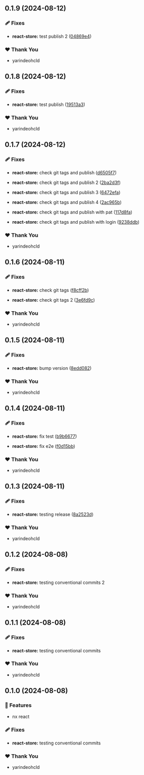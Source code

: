 ## 0.1.9 (2024-08-12)


### 🩹 Fixes

- **react-store:** test publish 2 ([04869e4](https://github.com/yarindeoh/react-monorepo/commit/04869e4))


### ❤️  Thank You

- yarindeohcld

## 0.1.8 (2024-08-12)


### 🩹 Fixes

- **react-store:** test publish ([19513a3](https://github.com/yarindeoh/react-monorepo/commit/19513a3))


### ❤️  Thank You

- yarindeohcld

## 0.1.7 (2024-08-12)


### 🩹 Fixes

- **react-store:** check git tags and publish ([d6505f7](https://github.com/yarindeoh/react-monorepo/commit/d6505f7))

- **react-store:** check git tags and publish 2 ([2ba2d3f](https://github.com/yarindeoh/react-monorepo/commit/2ba2d3f))

- **react-store:** check git tags and publish 3 ([6472efa](https://github.com/yarindeoh/react-monorepo/commit/6472efa))

- **react-store:** check git tags and publish 4 ([2ac965b](https://github.com/yarindeoh/react-monorepo/commit/2ac965b))

- **react-store:** check git tags and publish with pat ([117d8fa](https://github.com/yarindeoh/react-monorepo/commit/117d8fa))

- **react-store:** check git tags and publish with login ([9238ddb](https://github.com/yarindeoh/react-monorepo/commit/9238ddb))


### ❤️  Thank You

- yarindeohcld

## 0.1.6 (2024-08-11)


### 🩹 Fixes

- **react-store:** check git tags ([f8cff2b](https://github.com/yarindeoh/react-monorepo/commit/f8cff2b))

- **react-store:** check git tags 2 ([3e6fd9c](https://github.com/yarindeoh/react-monorepo/commit/3e6fd9c))


### ❤️  Thank You

- yarindeohcld

## 0.1.5 (2024-08-11)


### 🩹 Fixes

- **react-store:** bump version ([8edd082](https://github.com/yarindeoh/react-monorepo/commit/8edd082))


### ❤️  Thank You

- yarindeohcld

## 0.1.4 (2024-08-11)


### 🩹 Fixes

- **react-store:** fix test ([b9b6677](https://github.com/yarindeoh/react-monorepo/commit/b9b6677))

- **react-store:** fix e2e ([f0d15bb](https://github.com/yarindeoh/react-monorepo/commit/f0d15bb))


### ❤️  Thank You

- yarindeohcld

## 0.1.3 (2024-08-11)


### 🩹 Fixes

- **react-store:** testing release ([8a2523d](https://github.com/yarindeoh/react-monorepo/commit/8a2523d))


### ❤️  Thank You

- yarindeohcld

## 0.1.2 (2024-08-08)


### 🩹 Fixes

- **react-store:** testing conventional commits 2


### ❤️  Thank You

- yarindeohcld

## 0.1.1 (2024-08-08)


### 🩹 Fixes

- **react-store:** testing conventional commits


### ❤️  Thank You

- yarindeohcld

## 0.1.0 (2024-08-08)


### 🚀 Features

- nx react


### 🩹 Fixes

- **react-store:** testing conventional commits


### ❤️  Thank You

- yarindeohcld